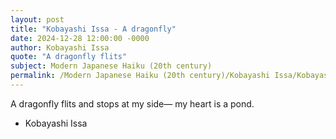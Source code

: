 ```yaml
---
layout: post
title: "Kobayashi Issa - A dragonfly"
date: 2024-12-28 12:00:00 -0000
author: Kobayashi Issa
quote: "A dragonfly flits"
subject: Modern Japanese Haiku (20th century)
permalink: /Modern Japanese Haiku (20th century)/Kobayashi Issa/Kobayashi Issa - A dragonfly
---
```


A dragonfly flits
and stops at my side—
my heart is a pond.

- Kobayashi Issa
